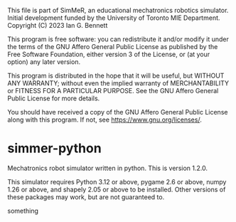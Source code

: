 This file is part of SimMeR, an educational mechatronics robotics simulator.
Initial development funded by the University of Toronto MIE Department.
Copyright (C) 2023  Ian G. Bennett

This program is free software: you can redistribute it and/or modify
it under the terms of the GNU Affero General Public License as published
by the Free Software Foundation, either version 3 of the License, or
(at your option) any later version.

This program is distributed in the hope that it will be useful,
but WITHOUT ANY WARRANTY; without even the implied warranty of
MERCHANTABILITY or FITNESS FOR A PARTICULAR PURPOSE.  See the
GNU Affero General Public License for more details.

You should have received a copy of the GNU Affero General Public License
along with this program.  If not, see <https://www.gnu.org/licenses/>.

# simmer-python
Mechatronics robot simulator written in python. This is version 1.2.0.

This simulator requires Python 3.12 or above, pygame 2.6 or above, numpy 1.26 or above, and shapely 2.05 or above to be installed.
Other versions of these packages may work, but are not guaranteed to.

something